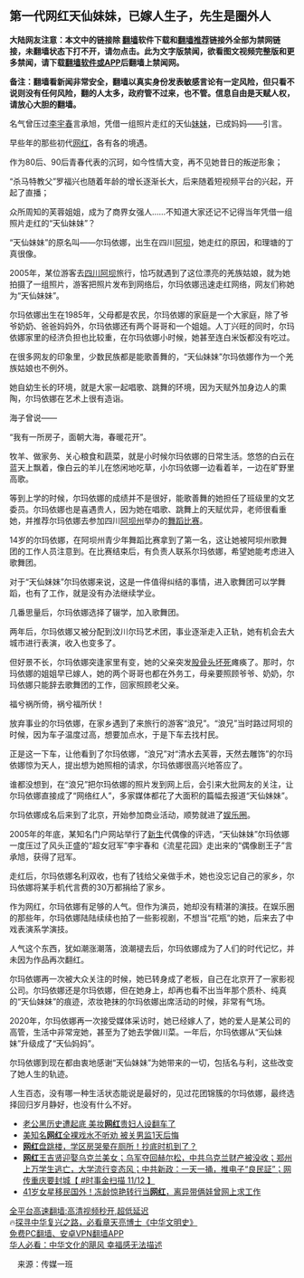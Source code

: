  <!-- 面包屑导航 --> <h2>第一代网红天仙妹妹，已嫁人生子，先生是圈外人</h2> <p class="notice"><b>大陆网友注意：本文中的链接除 <a href="https://github.com/bannedbook/fanqiang" >翻墙</a>软件下载和<a href="https://github.com/killgcd/justmysocks/blob/master/README.md">翻墙推荐</a>链接外全部为禁网链接，未翻墙状态下打不开，请勿点击。此为文字版禁闻，欲看图文视频完整版和更多禁闻，请下载<a href="https://github.com/bannedbook/fanqiang">翻墙软件或APP</a>后翻墙上禁闻网。</p><p>备注：翻墙看新闻非常安全，翻墙以真实身份发表敏感言论有一定风险，但只看不说则没有任何风险，翻的人太多，政府管不过来，也不管。信息自由是天赋人权，请放心大胆的翻墙。</b></p>  <div class="entry"> <p>名气曾压过<a href="https://www.bannedbook.org/bnews/tag/%e6%9d%8e%e5%ae%87%e6%98%a5/" class="st_tag internal_tag" rel="tag" title="标签 李宇春 下的日志">李宇春</a>言承旭，凭借一组照片走红的天仙<a href="https://www.bannedbook.org/bnews/tag/%E5%A6%B9%E5%A6%B9/" class="st_tag internal_tag" rel="tag" title="标签 妹妹 下的日志">妹妹</a>，已成妈妈——引言。</p> <p>早些年的那些初代<a href="https://www.bannedbook.org/bnews/tag/%e7%bd%91%e7%ba%a2/" class="st_tag internal_tag" rel="tag" title="标签 网红 下的日志">网红</a>，各有各的境遇。</p> <p>作为80后、90后青春代表的沉珂，如今性情大变，再不见她昔日的叛逆形象；</p> <p>“杀马特教父”罗福兴也随着年龄的增长逐渐长大，后来随着短视频平台的兴起，开起了直播；</p> <p>众所周知的芙蓉姐姐，成为了商界女强人……不知道大家还记不记得当年凭借一组照片走红的“天仙妹妹”？</p> <p>“天仙妹妹”的原名叫——尔玛依娜，出生在四川<a href="https://www.bannedbook.org/bnews/tag/%e9%98%bf%e5%9d%9d/" class="st_tag internal_tag" rel="tag" title="标签 阿坝 下的日志">阿坝</a>，她走红的原因，和理塘的丁真很像。</p> <p>2005年，某位游客去<a href="https://www.bannedbook.org/bnews/tag/%E5%9B%9B%E5%B7%9D%E9%98%BF%E5%9D%9D/" class="st_tag internal_tag" rel="tag" title="标签 四川阿坝 下的日志">四川阿坝</a>旅行，恰巧就遇到了这位漂亮的羌族姑娘，就为她拍摄了一组照片，游客把照片发布到网络后，尔玛依娜迅速走红网络，网友们称她为“天仙妹妹”。</p> <p>尔玛依娜出生在1985年，父母都是农民，尔玛依娜的家庭是一个大家庭，除了爷爷奶奶、爸爸妈妈外，尔玛依娜还有两个哥哥和一个姐姐。人丁兴旺的同时，尔玛依娜家里的经济负担也比较重，在尔玛依娜小时候，她甚至连白米饭都没有吃过。</p>  <p>在很多网友的印象里，少数民族都是能歌善舞的，“天仙妹妹”尔玛依娜作为一个羌族姑娘也不例外。</p> <p>她自幼生长的环境，就是大家一起唱歌、跳舞的环境，因为天赋外加身边人的熏陶，尔玛依娜在艺术上很有造诣。</p> <p>海子曾说——</p> <p>“我有一所房子，面朝大海，春暖花开”。</p> <p>牧羊、做家务、关心粮食和蔬菜，就是小时候尔玛依娜的日常生活。悠悠的白云在蓝天上飘着，像白云的羊儿在悠闲地吃草，小尔玛依娜一边看着羊，一边在旷野里高歌。</p> <p>等到上学的时候，尔玛依娜的成绩并不是很好，能歌善舞的她担任了班级里的文艺委员。尔玛依娜也是喜遇贵人，因为她在唱歌、跳舞上的天赋优异，老师很看重她，并推荐尔玛依娜去参加四川<a href="https://www.bannedbook.org/bnews/tag/%E9%98%BF%E5%9D%9D%E5%B7%9E/" class="st_tag internal_tag" rel="tag" title="标签 阿坝州 下的日志">阿坝州</a>举办的<a href="https://www.bannedbook.org/bnews/tag/%E8%88%9E%E8%B9%88%E6%AF%94%E8%B5%9B/" class="st_tag internal_tag" rel="tag" title="标签 舞蹈比赛 下的日志">舞蹈比赛</a>。</p> <p>14岁的尔玛依娜，在阿坝州青少年舞蹈比赛拿到了第一名，这让她被阿坝州歌舞团的工作人员注意到。在比赛结束后，有负责人联系尔玛依娜，希望她能考虑进入歌舞团。</p> <p>对于“天仙妹妹”尔玛依娜来说，这是一件值得纠结的事情，进入歌舞团可以学舞蹈，也有了工作，就是没有办法继续学业。</p>  <p>几番思量后，尔玛依娜选择了辍学，加入歌舞团。</p> <p>两年后，尔玛依娜又被分配到汶川尔玛艺术团，事业逐渐走入正轨，她有机会去大城市进行表演，收入也变多了。</p> <p>但好景不长，尔玛依娜突逢家里有变，她的父亲突发<a href="https://www.bannedbook.org/bnews/tag/%e8%82%a1%e9%aa%a8%e5%a4%b4%e5%9d%8f%e6%ad%bb/" class="st_tag internal_tag" rel="tag" title="标签 股骨头坏死 下的日志">股骨头坏死</a>瘫痪了。那时，尔玛依娜的姐姐早已嫁人，她的两个哥哥也都在外务工，母亲要照顾爷爷、奶奶，尔玛依娜只能辞去歌舞团的工作，回家照顾老父亲。</p> <p>福兮祸所倚，祸兮福所伏！</p> <p>放弃事业的尔玛依娜，在家乡遇到了来旅行的游客“浪兄”。“浪兄”当时路过阿坝的时候，因为车子温度过高，想要加点水，于是下车去找村民。</p> <p>正是这一下车，让他看到了尔玛依娜，“浪兄”对“清水去芙蓉，天然去雕饰”的尔玛依娜惊为天人，提出想为她照相的请求，尔玛依娜很高兴地答应了。</p> <p>谁都没想到，在“浪兄”把尔玛依娜的照片发到网上后，会引来大批网友的关注，让尔玛依娜直接成了“网络红人”，多家媒体都花了大面积的篇幅去报道“天仙妹妹”。</p> <p>尔玛依娜成名后来到了北京，开始参加商业活动，顺势就进了<a href="https://www.bannedbook.org/bnews/tag/%e5%a8%b1%e4%b9%90%e5%9c%88/" class="st_tag internal_tag" rel="tag" title="标签 娱乐圈 下的日志">娱乐圈</a>。</p>  <p>2005年的年底，某知名门户网站举行了<span class='wp_keywordlink'><a href="https://www.bannedbook.org/forum2/topic1642.html" title="正见网《新生》" target="_blank">新生</a></span>代偶像的评选，“天仙妹妹”尔玛依娜一度压过了风头正盛的“超女冠军”李宇春和《流星花园》走出来的“偶像剧王子”言承旭，获得了冠军。</p> <p>走红后，尔玛依娜名利双收，也有了钱给父亲做手术，她也没忘记自己的家乡，尔玛依娜将某手机代言费的30万都捐给了家乡。</p> <p>作为网红，尔玛依娜有足够的人气。但作为演员，她却没有精湛的演技。在娱乐圈的那些年，尔玛依娜陆陆续续也拍了一些影视剧，不想当“花瓶”的她，后来去了中戏表演系学演技。</p> <p>人气这个东西，犹如潮涨潮落，浪潮褪去后，尔玛依娜成为了人们的时代记忆，并未因为作品再次翻红。</p> <p>尔玛依娜再一次被大众关注的时候，她已转身成了老板，自己在北京开了一家影视公司。尔玛依娜还是尔玛依娜，但在她身上，却再也看不出当年那个质朴、纯真的“天仙妹妹”的痕迹，浓妆艳抹的尔玛依娜出席活动的时候，非常有气场。</p> <p>2020年，尔玛依娜再一次接受媒体采访时，她已经嫁人了，她的爱人是某公司的高管，生活中非常宠她，甚至为了她去学做川菜。一年后，尔玛依娜从“天仙妹妹”升级成了“天仙妈妈”。</p> <p>尔玛依娜到现在都由衷地感谢“天仙妹妹”为她带来的一切，包括名与利，这些改变了她人生的轨迹。</p> <p>人生百态，没有哪一种生活状态能说是最好的，见过花团锦簇的尔玛依娜，最终选择回归岁月静好，也没有什么不好。</p>  <p></p> <!--<div id="taboola-mid-1"></div>--><ul class='op-related-articles' title='相关阅读'> <li><a href='https://www.bannedbook.org/bnews/cnnews/hknews/20221115/1811281.html' target='_blank'>老公黑历史遭起底 美妆<b>网红</b>贵妇人设翻车了</a></li> <li><a href='https://www.bannedbook.org/bnews/cnnews/20221114/1810888.html' target='_blank'>美知名<b>网红</b>全裸戏水不听劝 被关男监1天后悔</a></li> <li><a href='https://www.bannedbook.org/bnews/topimagenews/20221114/1810788.html' target='_blank'><b>网红</b>盘跳楼，学区房哭晕在厕所！抄底时机到了？</a></li> <li><a href='https://www.bannedbook.org/bnews/bannedvideo/20221112/1810462.html' target='_blank'><b>网红</b>王吉贤迎娶乌克兰美女；乌军夺回赫尔松，中共乌克兰财产被没收；郑州上万学生逃亡，大学流行变态风；中共新政：一天一捅，推电子“良民証”；网传重庆要封城【 #时事金扫描 11/12 】</a></li> <li><a href='https://www.bannedbook.org/bnews/yule/20221109/1808696.html' target='_blank'>41岁女星移民国外！冻龄惊艳转行当<b>网红</b>，离异带俩娃曾网上求工作</a></li> </ul> <p class="texttj"> <a href="https://github.com/bannedbook/fanqiang/wiki/V2ray%E6%9C%BA%E5%9C%BA" target="_blank">全平台高速翻墙:高清视频秒开,超低延迟</a><br/> 🔥<a href="https://www.bannedbook.org/bnews/comments/20220808/1768773.html" target="_blank">探寻中华复兴之路，必看章天亮博士《中华文明史》</a><br/> <a href="https://github.com/bannedbook/fanqiang/wiki/%E7%A6%81%E9%97%BB%E7%BD%91%E5%AE%89%E5%8D%93%E7%BF%BB%E5%A2%99%E6%96%B0%E9%97%BBAPP" target="_blank">免费PC翻墙、安卓VPN翻墙APP</a><br/> <a href="https://www.bannedbook.org/bnews/comments/20220220/1694796.html" target="_blank">华人必看：中华文化的飓风 幸福感无法描述</a><br/> </p><p class="src-info">　来源：传媒一班 </p><a name='sharetosocial'></a> <div style="margin-bottom:5px;padding-bottom:5px;clear:both"> <div id="archive-pix-1" class="banner-ads"> <!-- AuctionX Display platform tag START --> <div id="27602x728x90x621x_ADSLOT1" clicktrack="%%CLICK_URL_ESC%%"></div>  <!-- AuctionX Display platform tag END --> </div> <div id="archive-pix-2" class="banner-ads"> <!-- AuctionX Display platform tag START --> <div id="27556x300x250x621x_ADSLOT1" clicktrack="%%CLICK_URL_ESC%%" style="margin:0 auto;text-align:center"></div>  <!-- AuctionX Display platform tag END --> </div> </div>  <div id="archive-pix-1" class="banner-ads"> <!-- AuctionX Display platform tag START --> <div id="27603x728x90x621x_ADSLOT1" clicktrack="%%CLICK_URL_ESC%%"></div>  <!-- AuctionX Display platform tag END --> </div> </div><!--END ENTRY--> 